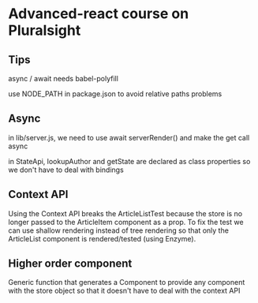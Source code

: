 # Advanced-react course on Pluralsight

## Tips

async / await needs babel-polyfill

use NODE_PATH in package.json to avoid relative paths problems

## Async

in lib/server.js, we need to use await serverRender() and make the get call async

in StateApi, lookupAuthor and getState are declared as class properties so we don't have to deal with bindings

## Context API

Using the Context API breaks the ArticleListTest because the store is no longer passed to the ArticleItem component as a prop.
To fix the test we can use shallow rendering instead of tree rendering so that only the ArticleList component is rendered/tested (using Enzyme).

## Higher order component

Generic function that generates a Component to provide any component with the store object so that it doesn't have to deal with the context API
